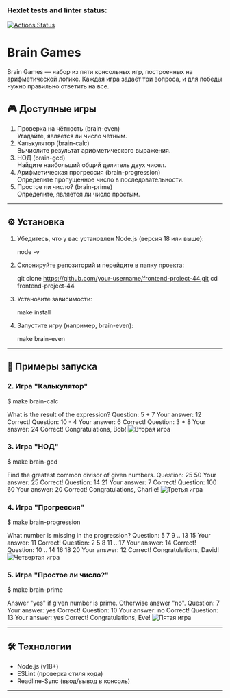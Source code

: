 ### Hexlet tests and linter status:
[![Actions Status](https://github.com/Maxxx1ne/frontend-project-44/actions/workflows/hexlet-check.yml/badge.svg)](https://github.com/Maxxx1ne/frontend-project-44/actions)
# Brain Games

Brain Games — набор из пяти консольных игр, построенных на арифметической логике. Каждая игра задаёт три вопроса, и для победы нужно правильно ответить на все. 


## 🎮 Доступные игры

1. Проверка на чётность (brain-even)  
   Угадайте, является ли число чётным.
2. Калькулятор (brain-calc)  
   Вычислите результат арифметического выражения.
3. НОД (brain-gcd)  
   Найдите наибольший общий делитель двух чисел.
4. Арифметическая прогрессия (brain-progression)  
   Определите пропущенное число в последовательности.
5. Простое ли число? (brain-prime)  
   Определите, является ли число простым.

---

## ⚙️ Установка

1. Убедитесь, что у вас установлен Node.js (версия 18 или выше):  
  
   node -v
   
2. Склонируйте репозиторий и перейдите в папку проекта:
  
   git clone https://github.com/your-username/frontend-project-44.git
   cd frontend-project-44
   
3. Установите зависимости:
  
   make install
   
4. Запустите игру (например, brain-even):
  
   make brain-even
   
---

## 🚀 Примеры запуска

### 2. Игра "Калькулятор"
$ make brain-calc

What is the result of the expression?
Question: 5 + 7
Your answer: 12
Correct!
Question: 10 - 4
Your answer: 6
Correct!
Question: 3 * 8
Your answer: 24
Correct!
Congratulations, Bob!
![Вторая игра](https://pouch.jumpshare.com/preview/FU3_3C3Ha_LoTNc2Fkf5x7LAlEp26tLhuCN4wBXqBd4fglhlmHV54dDJT4jAXi2yAp_nx7RiL5bJoQiugZ45N3h_R19glRvcKamlPczJvr8)



### 3. Игра "НОД"
$ make brain-gcd

Find the greatest common divisor of given numbers.
Question: 25 50
Your answer: 25
Correct!
Question: 14 21
Your answer: 7
Correct!
Question: 100 60
Your answer: 20
Correct!
Congratulations, Charlie!
![Третья игра](https://i.imgur.com/eV4Dikx.gif)



### 4. Игра "Прогрессия"
$ make brain-progression

What number is missing in the progression?
Question: 5 7 9 .. 13 15
Your answer: 11
Correct!
Question: 2 5 8 11 .. 17
Your answer: 14
Correct!
Question: 10 .. 14 16 18 20
Your answer: 12
Correct!
Congratulations, David!
![Четвертая игра](https://i.imgur.com/Ksp0Hw2.gif)



### 5. Игра "Простое ли число?"
$ make brain-prime

Answer "yes" if given number is prime. Otherwise answer "no".
Question: 7
Your answer: yes
Correct!
Question: 10
Your answer: no
Correct!
Question: 13
Your answer: yes
Correct!
Congratulations, Eve!
![Пятая игра](https://i.imgur.com/r89Jq1T.gif)



---

## 🛠 Технологии

- Node.js (v18+)
- ESLint (проверка стиля кода)
- Readline-Sync (ввод/вывод в консоль)

---

